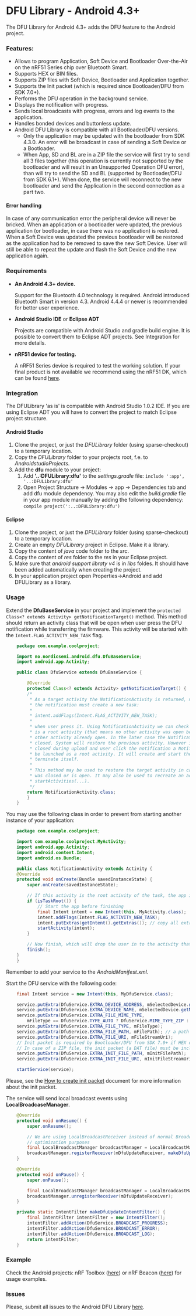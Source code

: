 # DFU Library - Android 4.3+

The DFU Library for Android 4.3+ adds the DFU feature to the Android project. 

### Features:

* Allows to program Application, Soft Device and Bootloader Over-the-Air on the nRF51 Series chip over Bluetooth Smart.
* Supports HEX or BIN files.
* Supports ZIP files with Soft Device, Bootloader and Application together.
* Supports the Init packet (which is required since Bootloader/DFU from SDK 7.0+).
* Performs the DFU operation in the background service.
* Displays the notification with progress.
* Sends local broadcasts with progress, errors and log events to the application.
* Handles bonded devices and buttonless update.
* Android DFU Library is compatible with all Bootloader/DFU versions.
  * Only the application may be updated with the bootloader from SDK 4.3.0. An error will be broadcast in case of sending a Soft Device or a Bootloader.
  * When App, SD and BL are in a ZIP file the service will first try to send all 3 files together (this operation is currently not supported by the bootloader and will result in an Unsupported Operation DFU error), than will try to send the SD and BL (supported by Bootloader/DFU from SDK 6.1+). When done, the service will reconnect to the new bootloader and send the Application in the second connection as a part two.

#### Error handling
In case of any communication error the peripheral device will never be bricked. When an application or a bootloader were updated, the previous application (or bootloader, in case there was no application) is restored. When a Soft Device was updated the previous bootloader will be restored as the application had to be removed to save the new Soft Device. User will still be able to repeat the update and flash the Soft Device and the new application again.

### Requirements

* **An Android 4.3+ device.**

    Support for the Bluetooth 4.0 technology is required. Android introduced Bluetooth Smart in version 4.3. Android 4.4.4 or newer is recommended for better user experience.
* **Android Studio IDE** or **Eclipse ADT**

    Projects are compatible with Android Studio and gradle build engine. It is possible to convert them to Eclipse ADT projects. See Integration for more details.
* **nRF51 device for testing.**

   A nRF51 Series device is required to test the working solution. If your final product is not available we recommend using the nRF51 DK, which can be found [here](http://www.nordicsemi.com/eng/Products/nRF51-DK "nRF51 DK").

### Integration

The DFULibrary 'as is' is compatible with Android Studio 1.0.2 IDE. If you are using Eclipse ADT you will have to convert the project to match Eclipse project structure.

#### Android Studio

1. Clone the project, or just the *DFULibrary* folder (using sparse-checkout) to a temporary location. 
2. Copy the *DFULibrary* folder to your projects root, f.e. to *AndroidstudioProjects*.
3. Add the **dfu** module to your project:
    1. Add **'..:DFULibrary:dfu'** to the *settings.gradle* file: `include ':app', '..:DFULibrary:dfu'`
    2. Open Project Structure -> Modules -> app -> Dependencies tab and add dfu module dependency. You may also edit the *build.gradle* file in your app module manually by adding the following dependency: `compile project(':..:DFULibrary:dfu')`

#### Eclipse

1. Clone the project, or just the *DFULibrary* folder (using sparse-checkout) to a temporary location.
2. Create an empty *DFULibrary* project in Eclipse. Make it a library.
3. Copy the content of *java* code folder to the *src*.
4. Copy the content of *res* folder to the *res* in your Eclipse project.
5. Make sure that *android support libraty v4* is in *libs* foldes. It should have been added automatically when creating the project.
6. In your application project open Properties->Android and add DFULibrary as a library.

### Usage

Extend the **DfuBaseService** in your project and implement the `protected Class<? extends Activity> getNotificationTarget()` method. This method should return an activity class that will be open when user press the DFU notification while transferring the firmware. This activity will be started with the `Intent.FLAG_ACTIVITY_NEW_TASK` flag. 

```java
    package com.example.coolproject;

    import no.nordicsemi.android.dfu.DfuBaseService;
    import android.app.Activity;

    public class DfuService extends DfuBaseService {

        @Override
        protected Class<? extends Activity> getNotificationTarget() {
        /*
         * As a target activity the NotificationActivity is returned, not the MainActivity. This is because
         * the notification must create a new task:
         * 
         * intent.addFlags(Intent.FLAG_ACTIVITY_NEW_TASK);
         * 
         * when user press it. Using NotificationActivity we can check whether the new activity 
         * is a root activity (that means no other activity was open before) or that there is 
         * other activity already open. In the later case the NotificationActivity will just be
         * closed. System will restore the previous activity. However if application has been 
         * closed during upload and user click the notification a NotificationActivity will
         * be launched as a root activity. It will create and start the main activity and
         * terminate itself.
         * 
         * This method may be used to restore the target activity in case the application
         * was closed or is open. It may also be used to recreate an activity history using
         * startActivities(...).
         */
        return NotificationActivity.class;
        }
    }

```

You may use the following class in order to prevent from starting another instance of your application:

```java
    package com.example.coolproject;

    import com.example.coolproject.MyActivity;
    import android.app.Activity;
    import android.content.Intent;
    import android.os.Bundle;

    public class NotificationActivity extends Activity {
	@Override
	protected void onCreate(Bundle savedInstanceState) {
		super.onCreate(savedInstanceState);

		// If this activity is the root activity of the task, the app is not running
		if (isTaskRoot()) {
			// Start the app before finishing
			final Intent intent = new Intent(this, MyActivity.class);
			intent.addFlags(Intent.FLAG_ACTIVITY_NEW_TASK);
			intent.putExtras(getIntent().getExtras()); // copy all extras
			startActivity(intent);
		}

		// Now finish, which will drop the user in to the activity that was at the top of the task stack
		finish();
	}
    }
```

Remember to add your service to the *AndroidManifest.xml*.

Start the DFU service with the following code:

```java
    final Intent service = new Intent(this, MyDfuService.class);

    service.putExtra(DfuService.EXTRA_DEVICE_ADDRESS, mSelectedDevice.getAddress());
    service.putExtra(DfuService.EXTRA_DEVICE_NAME, mSelectedDevice.getName());
    service.putExtra(DfuService.EXTRA_FILE_MIME_TYPE, 
        mFileType == DfuService.TYPE_AUTO ? DfuService.MIME_TYPE_ZIP : DfuService.MIME_TYPE_OCTET_STREAM);
    service.putExtra(DfuService.EXTRA_FILE_TYPE, mFileType);
    service.putExtra(DfuService.EXTRA_FILE_PATH, mFilePath); // a path or URI must be provided.
    service.putExtra(DfuService.EXTRA_FILE_URI, mFileStreamUri);
    // Init packet is required by Bootloader/DFU from SDK 7.0+ if HEX or BIN file is given above.
    // In case of a ZIP file, the init packet (a DAT file) must be included inside the ZIP file.
    service.putExtra(DfuService.EXTRA_INIT_FILE_PATH, mInitFilePath); 
    service.putExtra(DfuService.EXTRA_INIT_FILE_URI, mInitFileStreamUri);

    startService(service);
```

Please, see the [How to create init packet](https://github.com/NordicSemiconductor/nRF-Master-Control-Panel/tree/master/init%20packet%20handling "Init packet handling") document for more information about the init packet.

The service will send local broadcast events using **LocalBroadcaseManager**.


```java
    @Override
    protected void onResume() {
        super.onResume();

        // We are using LocalBroadcastReceiver instead of normal BroadcastReceiver for 
        // optimization purposes
        final LocalBroadcastManager broadcastManager = LocalBroadcastManager.getInstance(this);
        broadcastManager.registerReceiver(mDfuUpdateReceiver, makeDfuUpdateIntentFilter());
    }

    @Override
    protected void onPause() {
        super.onPause();

        final LocalBroadcastManager broadcastManager = LocalBroadcastManager.getInstance(this);
        broadcastManager.unregisterReceiver(mDfuUpdateReceiver);
    }

    private static IntentFilter makeDfuUpdateIntentFilter() {
        final IntentFilter intentFilter = new IntentFilter();
        intentFilter.addAction(DfuService.BROADCAST_PROGRESS);
        intentFilter.addAction(DfuService.BROADCAST_ERROR);
        intentFilter.addAction(DfuService.BROADCAST_LOG);
        return intentFilter;
    }
```

### Example

Check the Android projects: nRF Toolbox ([here](https://github.com/NordicSemiconductor/Android-nRF-Toolbox "nRF Toolbox")) or nRF Beacon ([here](https://github.com/NordicSemiconductor/Android-nRF-Toolbox "nRF Toolbox")) for usage examples.

### Issues

Please, submit all issues to the Android DFU Library [here](https://github.com/NordicSemiconductor/Android-DFU-Library/issues "Issues").
